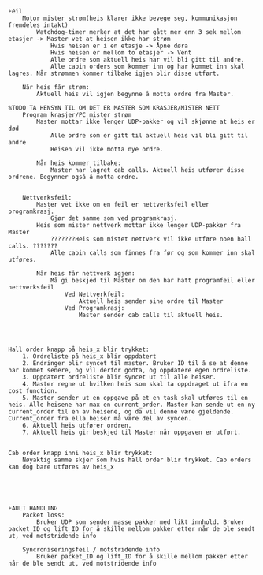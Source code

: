 
	Feil
		Motor mister strøm(heis klarer ikke bevege seg, kommunikasjon fremdeles intakt)
			Watchdog-timer merker at det har gått mer enn 3 sek mellom etasjer -> Master vet at heisen ikke har strøm
				Hvis heisen er i en etasje -> Åpne døra
				Hvis heisen er mellom to etasjer -> Vent
				Alle ordre som aktuell heis har vil bli gitt til andre.
				Alle cabin orders som kommer inn og har kommet inn skal lagres. Når strømmen kommer tilbake igjen blir disse utført.

		Når heis får strøm:
			Aktuell heis vil igjen begynne å motta ordre fra Master.

	%TODO TA HENSYN TIL OM DET ER MASTER SOM KRASJER/MISTER NETT
		Program krasjer/PC mister strøm
			Master mottar ikke lenger UDP-pakker og vil skjønne at heis er død
				Alle ordre som er gitt til aktuell heis vil bli gitt til andre
				Heisen vil ikke motta nye ordre.

			Når heis kommer tilbake:
				Master har lagret cab calls. Aktuell heis utfører disse ordrene. Begynner også å motta ordre.


		Nettverksfeil:
			Master vet ikke om en feil er nettverksfeil eller programkrasj.
				Gjør det samme som ved programkrasj.
			Heis som mister nettverk mottar ikke lenger UDP-pakker fra Master
				???????Heis som mistet nettverk vil ikke utføre noen hall calls. ???????
				Alle cabin calls som finnes fra før og som kommer inn skal utføres.

			Når heis får nettverk igjen:
				Må gi beskjed til Master om den har hatt programfeil eller nettverksfeil
					Ved Nettverkfeil:
						Aktuell heis sender sine ordre til Master
					Ved Programkrasj:
						Master sender cab calls til aktuell heis.




	Hall order knapp på heis_x blir trykket:
		1. Ordreliste på heis_x blir oppdatert
		2. Endringer blir syncet til master. Bruker ID til å se at denne har kommet senere, og vil derfor godta, og oppdatere egen ordreliste.
		3. Oppdatert ordreliste blir syncet ut til alle heiser.
		4. Master regne ut hvilken heis som skal ta oppdraget ut ifra en cost function.
		5. Master sender ut en oppgave på et en task skal utføres til en heis. Alle heisene har max en current_order. Master kan sende ut en ny current_order til en av heisene, og da vil denne være gjeldende. Current_order fra ella heiser må være del av syncen.
		6. Aktuell heis utfører ordren.
		7. Aktuell heis gir beskjed til Master når oppgaven er utført. 


	Cab order knapp inni heis_x blir trykket:
		Nøyaktig samme skjer som hvis hall order blir trykket. Cab orders kan dog bare utføres av heis_x





	FAULT HANDLING
		Packet loss:
			Bruker UDP som sender masse pakker med likt innhold. Bruker packet_ID og lift_ID for å skille mellom pakker etter når de ble sendt ut, ved motstridende info

		Syncroniseringsfeil / motstridende info
			Bruker packet_ID og lift_ID for å skille mellom pakker etter når de ble sendt ut, ved motstridende info



				

